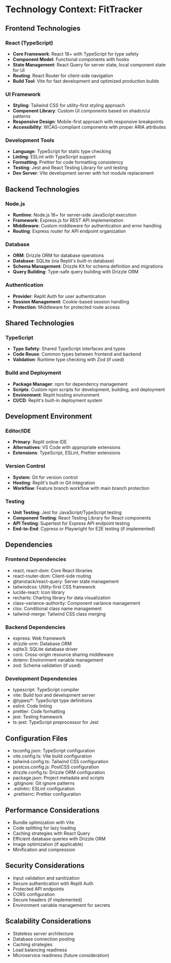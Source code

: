 # Technology Context: FitTracker

## Frontend Technologies

### React (TypeScript)
- **Core Framework**: React 18+ with TypeScript for type safety
- **Component Model**: Functional components with hooks
- **State Management**: React Query for server state, local component state for UI
- **Routing**: React Router for client-side navigation
- **Build Tool**: Vite for fast development and optimized production builds

### UI Framework
- **Styling**: Tailwind CSS for utility-first styling approach
- **Component Library**: Custom UI components based on shadcn/ui patterns
- **Responsive Design**: Mobile-first approach with responsive breakpoints
- **Accessibility**: WCAG-compliant components with proper ARIA attributes

### Development Tools
- **Language**: TypeScript for static type checking
- **Linting**: ESLint with TypeScript support
- **Formatting**: Prettier for code formatting consistency
- **Testing**: Jest and React Testing Library for unit testing
- **Dev Server**: Vite development server with hot module replacement

## Backend Technologies

### Node.js
- **Runtime**: Node.js 16+ for server-side JavaScript execution
- **Framework**: Express.js for REST API implementation
- **Middleware**: Custom middleware for authentication and error handling
- **Routing**: Express router for API endpoint organization

### Database
- **ORM**: Drizzle ORM for database operations
- **Database**: SQLite (via Replit's built-in database)
- **Schema Management**: Drizzle Kit for schema definition and migrations
- **Query Building**: Type-safe query building with Drizzle ORM

### Authentication
- **Provider**: Replit Auth for user authentication
- **Session Management**: Cookie-based session handling
- **Protection**: Middleware for protected route access

## Shared Technologies

### TypeScript
- **Type Safety**: Shared TypeScript interfaces and types
- **Code Reuse**: Common types between frontend and backend
- **Validation**: Runtime type checking with Zod (if used)

### Build and Deployment
- **Package Manager**: npm for dependency management
- **Scripts**: Custom npm scripts for development, building, and deployment
- **Environment**: Replit hosting environment
- **CI/CD**: Replit's built-in deployment system

## Development Environment

### Editor/IDE
- **Primary**: Replit online IDE
- **Alternatives**: VS Code with appropriate extensions
- **Extensions**: TypeScript, ESLint, Prettier extensions

### Version Control
- **System**: Git for version control
- **Hosting**: Replit's built-in Git integration
- **Workflow**: Feature branch workflow with main branch protection

### Testing
- **Unit Testing**: Jest for JavaScript/TypeScript testing
- **Component Testing**: React Testing Library for React components
- **API Testing**: Supertest for Express API endpoint testing
- **End-to-End**: Cypress or Playwright for E2E testing (if implemented)

## Dependencies

### Frontend Dependencies
- react, react-dom: Core React libraries
- react-router-dom: Client-side routing
- @tanstack/react-query: Server state management
- tailwindcss: Utility-first CSS framework
- lucide-react: Icon library
- recharts: Charting library for data visualization
- class-variance-authority: Component variance management
- clsx: Conditional class name management
- tailwind-merge: Tailwind CSS class merging

### Backend Dependencies
- express: Web framework
- drizzle-orm: Database ORM
- sqlite3: SQLite database driver
- cors: Cross-origin resource sharing middleware
- dotenv: Environment variable management
- zod: Schema validation (if used)

### Development Dependencies
- typescript: TypeScript compiler
- vite: Build tool and development server
- @types/*: TypeScript type definitions
- eslint: Code linting
- prettier: Code formatting
- jest: Testing framework
- ts-jest: TypeScript preprocessor for Jest

## Configuration Files
- tsconfig.json: TypeScript configuration
- vite.config.ts: Vite build configuration
- tailwind.config.ts: Tailwind CSS configuration
- postcss.config.js: PostCSS configuration
- drizzle.config.ts: Drizzle ORM configuration
- package.json: Project metadata and scripts
- .gitignore: Git ignore patterns
- .eslintrc: ESLint configuration
- .prettierrc: Prettier configuration

## Performance Considerations
- Bundle optimization with Vite
- Code splitting for lazy loading
- Caching strategies with React Query
- Efficient database queries with Drizzle ORM
- Image optimization (if applicable)
- Minification and compression

## Security Considerations
- Input validation and sanitization
- Secure authentication with Replit Auth
- Protected API endpoints
- CORS configuration
- Secure headers (if implemented)
- Environment variable management for secrets

## Scalability Considerations
- Stateless server architecture
- Database connection pooling
- Caching strategies
- Load balancing readiness
- Microservice readiness (future consideration)